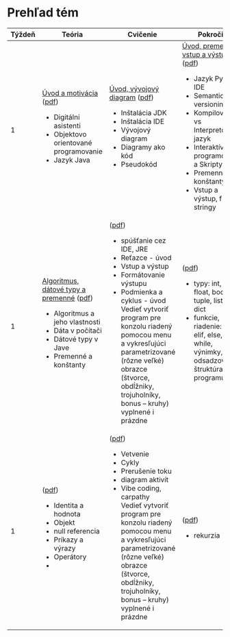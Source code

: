 # Prehľad tém

<table >
<thead>
<tr>
<th>Týždeň</th>
<th>Teória</th>
<th>Cvičenie</th>
<th>Pokročilí</th>
</tr>
</thead>
<tbody >
<tr >
<td width=10%>1</td>
<td width=30%>
<a href="../teoria-3/t01-uvod">Úvod a motivácia</a> (<a href="../assets/t01w.pdf">pdf</a>)
<ul>
<li>Digitálni asistenti</li>
<li>Objektovo orientované programovanie</li>
<li>Jazyk Java</li>
</ul>
</td>
<td width=30%>
<a href="../cvicenie-3/c01-uvod">Úvod, vývojový diagram</a> (<a href="../assets/c01w.pdf">pdf</a>)
<ul>
<li>Inštalácia JDK</li>
<li>Inštalácia IDE</li>
<li>Vývojový diagram</li>
<li>Diagramy ako kód</li>
<li>Pseudokód</li>
</ul>
</td>
<td width=30%>
<a href="../pokrocili-3/p01-uvod">Úvod, premenné, vstup a výstup</a> (<a href="../assets/p01w.pdf">pdf</a>)
<ul>
<li>Jazyk Python, IDE</li>
<li>Semantic versioning</li>
<li>Kompilovaný vs Interpretovaný jazyk</li>
<li>Interaktívne programovanie a Skripty</li>
<li>Premenné a konštanty</li>
<li>Vstup a výstup, f-stringy</li>
</ul>
</td>
</tr>
<tr >
<td width=10%>1</td>
<td width=30%>
<a href="../teoria-3/t02-opakovanie">Algoritmus, dátové typy a premenné</a> (<a href="../assets/t02.pdf">pdf</a>)
<ul>
<li>Algoritmus a jeho vlastnosti</li>
<li>Dáta v počítači</li>
<li>Dátové typy v Jave</li>
<li>Premenné a konštanty</li>
</ul>
</td>
<td width=30%>
<a href="../cvicenie-3/c02-uvod"></a> (<a href="../assets/c02.pdf">pdf</a>)
<ul>
<li>spúšťanie cez IDE, JRE</li>
<li>Reťazce - úvod</li>
<li>Vstup a výstup</li>
<li>Formátovanie výstupu</li>
<li>Podmienka a cyklus - úvod</li>
Vedieť vytvoriť program pre konzolu riadený pomocou menu a vykresľujúci parametrizované (rôzne veľké) obrazce (štvorce, obdĺžniky, trojuholníky, bonus – kruhy) vyplnené i prázdne
</ul>
</td>
<td width=30%>
<a href="../pokrocili-3/p02-uvod"></a> (<a href="../assets/p02.pdf">pdf</a>)
<ul>
<li>typy: int, str, float, bool, tuple, list, set, dict</li>
<li>funkcie, riadenie: if, elif, else, for, while, výnimky, odsadzovanie, štruktúra programu</li>
</ul>
</td>
</tr>
<tr >
<td width=10%>1</td>
<td width=30%>
<a href="../teoria-3/t03-opakovanie"></a> (<a href="../assets/t03.pdf">pdf</a>)
<ul>
<li>Identita a hodnota</li>
<li>Objekt</li>
<li>null referencia</li>
<li>Príkazy a výrazy</li>
<li>Operátory</li>
<li></li>
</ul>
</td>
<td width=30%>
<a href="../cvicenie-3/c03-uvod"></a> (<a href="../assets/c03.pdf">pdf</a>)
<ul>
<li>Vetvenie</li>
<li>Cykly</li>
<li>Prerušenie toku</li>
<li>diagram aktivít</li>
<li>Vibe coding, carpathy</li>
Vedieť vytvoriť program pre konzolu riadený pomocou menu a vykresľujúci parametrizované (rôzne veľké) obrazce (štvorce, obdĺžniky, trojuholníky, bonus – kruhy) vyplnené i prázdne
</ul>
</td>
<td width=30%>
<a href="../pokrocili-3/p03-uvod"></a> (<a href="../assets/p03.pdf">pdf</a>)
<ul>
<li>rekurzia</li>
</ul>
</td>
</tr>
</tbody>
</table>
